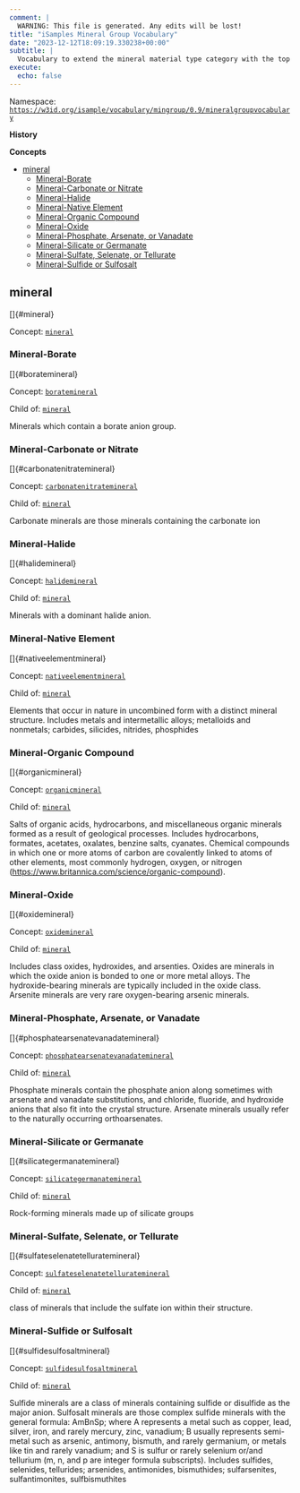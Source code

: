 ```yaml
---
comment: | 
  WARNING: This file is generated. Any edits will be lost!
title: "iSamples Mineral Group Vocabulary"
date: "2023-12-12T18:09:19.330238+00:00"
subtitle: |
  Vocabulary to extend the mineral material type category with the top level mineral group categories. Uses the Nickel–Strunz mineral classes, which divide minerals into ten classes according to chemical composition and crystal structure. Nickel-Strunz group 10 is not included because that material would be mat:organiccompounds. Version 10 of the classification is modified from v 9 (Strunz and Nickel,2002) by Jim Ferraiolo and others, and now extended and maintained by mindat.org. Some scope notes from linked.data.gov.au.
execute:
  echo: false
---
```


Namespace: 
[`https://w3id.org/isample/vocabulary/mingroup/0.9/mineralgroupvocabulary`](https://w3id.org/isample/vocabulary/mingroup/0.9/mineralgroupvocabulary)

**History**


**Concepts**

- [mineral](#mineral)
    - [Mineral-Borate](#boratemineral)
    - [Mineral-Carbonate or Nitrate](#carbonatenitratemineral)
    - [Mineral-Halide](#halidemineral)
    - [Mineral-Native Element](#nativeelementmineral)
    - [Mineral-Organic Compound](#organicmineral)
    - [Mineral-Oxide](#oxidemineral)
    - [Mineral-Phosphate, Arsenate, or Vanadate](#phosphatearsenatevanadatemineral)
    - [Mineral-Silicate or Germanate](#silicategermanatemineral)
    - [Mineral-Sulfate, Selenate, or Tellurate](#sulfateselenatetelluratemineral)
    - [Mineral-Sulfide or Sulfosalt](#sulfidesulfosaltmineral)

##  mineral

[]{#mineral}

Concept: [`mineral`](https://w3id.org/isample/vocabulary/material/0.9/mineral)


###  Mineral-Borate

[]{#boratemineral}

Concept: [`boratemineral`](https://w3id.org/isample/vocabulary/mingroup/0.9/boratemineral)

Child of:
 [`mineral`](#mineral)

Minerals which contain a borate anion group.

###  Mineral-Carbonate or Nitrate

[]{#carbonatenitratemineral}

Concept: [`carbonatenitratemineral`](https://w3id.org/isample/vocabulary/mingroup/0.9/carbonatenitratemineral)

Child of:
 [`mineral`](#mineral)

Carbonate minerals are those minerals containing the carbonate ion

###  Mineral-Halide

[]{#halidemineral}

Concept: [`halidemineral`](https://w3id.org/isample/vocabulary/mingroup/0.9/halidemineral)

Child of:
 [`mineral`](#mineral)

Minerals with a dominant halide anion.

###  Mineral-Native Element

[]{#nativeelementmineral}

Concept: [`nativeelementmineral`](https://w3id.org/isample/vocabulary/mingroup/0.9/nativeelementmineral)

Child of:
 [`mineral`](#mineral)

Elements that occur in nature in uncombined form with a distinct
mineral structure. Includes metals and intermetallic alloys;
metalloids and nonmetals; carbides, silicides, nitrides, phosphides

###  Mineral-Organic Compound

[]{#organicmineral}

Concept: [`organicmineral`](https://w3id.org/isample/vocabulary/mingroup/0.9/organicmineral)

Child of:
 [`mineral`](#mineral)

Salts of organic acids, hydrocarbons, and miscellaneous organic
minerals formed as a result of geological processes. Includes
hydrocarbons, formates, acetates, oxalates, benzine salts, cyanates.
Chemical compounds in which one or more atoms of carbon are covalently
linked to atoms of other elements, most commonly hydrogen, oxygen, or
nitrogen (https://www.britannica.com/science/organic-compound).

###  Mineral-Oxide

[]{#oxidemineral}

Concept: [`oxidemineral`](https://w3id.org/isample/vocabulary/mingroup/0.9/oxidemineral)

Child of:
 [`mineral`](#mineral)

Includes class oxides, hydroxides, and arsenties. Oxides are minerals
in which the oxide anion is bonded to one or more metal alloys. The
hydroxide-bearing minerals are typically included in the oxide class.
Arsenite minerals are very rare oxygen-bearing arsenic minerals.

###  Mineral-Phosphate, Arsenate, or Vanadate

[]{#phosphatearsenatevanadatemineral}

Concept: [`phosphatearsenatevanadatemineral`](https://w3id.org/isample/vocabulary/mingroup/0.9/phosphatearsenatevanadatemineral)

Child of:
 [`mineral`](#mineral)

Phosphate minerals contain the phosphate anion along sometimes with
arsenate and vanadate substitutions, and chloride, fluoride, and
hydroxide anions that also fit into the crystal structure. Arsenate
minerals usually refer to the naturally occurring orthoarsenates.

###  Mineral-Silicate or Germanate

[]{#silicategermanatemineral}

Concept: [`silicategermanatemineral`](https://w3id.org/isample/vocabulary/mingroup/0.9/silicategermanatemineral)

Child of:
 [`mineral`](#mineral)

Rock-forming minerals made up of silicate groups

###  Mineral-Sulfate, Selenate, or Tellurate

[]{#sulfateselenatetelluratemineral}

Concept: [`sulfateselenatetelluratemineral`](https://w3id.org/isample/vocabulary/mingroup/0.9/sulfateselenatetelluratemineral)

Child of:
 [`mineral`](#mineral)

class of minerals that include the sulfate ion within their structure.

###  Mineral-Sulfide or Sulfosalt

[]{#sulfidesulfosaltmineral}

Concept: [`sulfidesulfosaltmineral`](https://w3id.org/isample/vocabulary/mingroup/0.9/sulfidesulfosaltmineral)

Child of:
 [`mineral`](#mineral)

Sulfide minerals are a class of minerals containing sulfide or
disulfide as the major anion. Sulfosalt minerals are those complex
sulfide minerals with the general formula: AmBnSp; where A represents
a metal such as copper, lead, silver, iron, and rarely mercury, zinc,
vanadium; B usually represents semi-metal such as arsenic, antimony,
bismuth, and rarely germanium, or metals like tin and rarely vanadium;
and S is sulfur or rarely selenium or/and tellurium (m, n, and p are
integer formula subscripts). Includes sulfides, selenides, tellurides;
arsenides, antimonides, bismuthides; sulfarsenites, sulfantimonites,
sulfbismuthites


